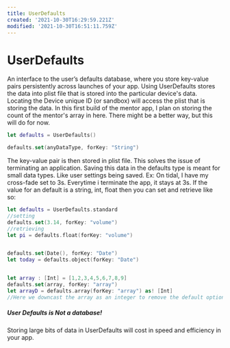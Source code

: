 ```yaml
---
title: UserDefaults
created: '2021-10-30T16:29:59.221Z'
modified: '2021-10-30T16:51:11.759Z'
---
```


# UserDefaults

An interface to the user’s defaults database, where you store key-value pairs persistently across launches of your app.
Using UserDefaults stores the data into plist file that is stored into the particular device's data. Locating the Device unique ID (or sandbox) will access the plist that is storing the data. In this first build of the mentor app, I plan on storing the count of the mentor's array in here. There might be a better way, but this will do for now.
```swift
let defaults = UserDefaults()

defaults.set(anyDataType, forKey: "String")

```

The key-value pair is then stored in plist file. This solves the issue of terminating an application. Saving this data in the defaults type is meant for small data types. Like user settings being saved. Ex: On tidal, I have my cross-fade set to 3s. Everytime i terminate the app, it stays at 3s.
If the value for an default is a string, int, float then you can set and retrieve like so:
```swift
let defaults = UserDefaults.standard
//setting
defaults.set(3.14, forKey: "volume")
//retrieving
let pi = defaults.float(forKey: "volume")


defaults.set(Date(), forKey: "Date")
let today = defaults.object(forKey: "Date")


let array : [Int] = [1,2,3,4,5,6,7,8,9]
defaults.set(array, forKey: "array")
let arrayD = defaults.array(forKey: "array") as! [Int]
//Here we downcast the array as an integer to remove the default optional array when using this function
```

##### User Defaults is **Not** a database!
Storing large bits of data in UserDefaults will cost in speed and efficiency in your app.


